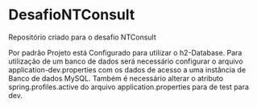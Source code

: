 # DesafioNTConsult
Repositório criado para o desafio NTConsult

Por padrão Projeto está Configurado para utilizar o h2-Database.
Para utilização de um banco de dados será necessário configurar o arquivo application-dev.properties com os dados de acesso a uma instância de Banco de dados MySQL. Também é necessário alterar o atributo spring.profiles.active do arquivo application.properties para de test para dev.
